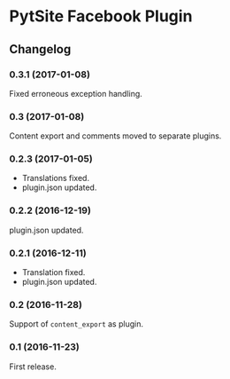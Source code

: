 # PytSite Facebook Plugin

## Changelog

### 0.3.1 (2017-01-08)
Fixed erroneous exception handling.

### 0.3 (2017-01-08)
Content export and comments moved to separate plugins.

### 0.2.3 (2017-01-05)
- Translations fixed.
- plugin.json updated.

### 0.2.2 (2016-12-19)
plugin.json updated.

### 0.2.1 (2016-12-11)
- Translation fixed.
- plugin.json updated.

### 0.2 (2016-11-28)
Support of `content_export` as plugin.

### 0.1 (2016-11-23)
First release.
